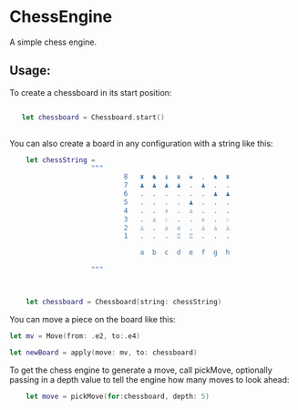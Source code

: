 # ChessEngine

A simple chess engine. 

## Usage:

To create a chessboard in its start position:
``` swift

   let chessboard = Chessboard.start()
   
```

You can also create a board in any configuration with a string like this:

``` swift
    let chessString =
                    """
                            8   ♜  ♞  ♝  ♛  ♚  .  ♞  ♜
                            7   ♟  ♟  ♟  ♟  .  ♟  .  .
                            6   .  .  .  .  .  .  ♟  ♟
                            5   .  .  .  .  ♟  .  .  .
                            4   .  .  ♗  .  ♙  .  .  .
                            3   .  ♙  ♘  .  .  ♕  .  ♘
                            2   ♙  .  ♙  ♔  .  ♙  ♙  ♙
                            1   .  .  .  ♖  ♖  .  .  .

                                a  b  c  d  e  f  g  h
                    
                    """



    let chessboard = Chessboard(string: chessString) 
```

You can move a piece on the board like this:

``` swift
let mv = Move(from: .e2, to:.e4)

let newBoard = apply(move: mv, to: chessboard)
```

To get the chess engine to generate a move, call pickMove, optionally passing in a depth value to tell the engine how many moves to look ahead:

``` swift
    let move = pickMove(for:chessboard, depth: 5) 
```



